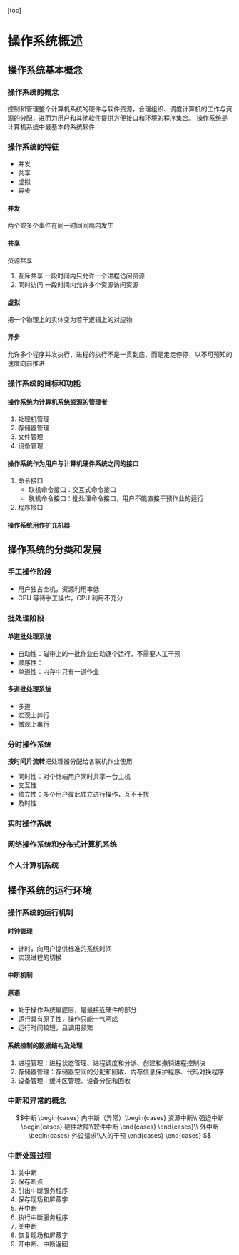 [toc]

# 操作系统概述

## 操作系统基本概念

### 操作系统的概念

控制和管理整个计算机系统的硬件与软件资源，合理组织、调度计算机的工作与资源的分配，进而为用户和其他软件提供方便接口和环境的程序集合。
操作系统是计算机系统中最基本的系统软件

### 操作系统的特征

+ 并发
+ 共享
+ 虚拟
+ 异步

#### 并发

两个或多个事件在同一时间间隔内发生

#### 共享

资源共享

1. 互斥共享
    一段时间内只允许一个进程访问资源
2. 同时访问
   一段时间内允许多个资源访问资源

#### 虚拟

把一个物理上的实体变为若干逻辑上的对应物

#### 异步

允许多个程序并发执行，进程的执行不是一贯到底，而是走走停停，以不可预知的速度向前推进

### 操作系统的目标和功能

#### 操作系统为计算机系统资源的管理者

1. 处理机管理
2. 存储器管理
3. 文件管理
4. 设备管理

#### 操作系统作为用户与计算机硬件系统之间的接口

1. 命令接口
   + 联机命令接口：交互式命令接口
   + 脱机命令接口：批处理命令接口，用户不能直接干预作业的运行
2. 程序接口

#### 操作系统用作扩充机器

## 操作系统的分类和发展

### 手工操作阶段

+ 用户独占全机，资源利用率低
+ CPU 等待手工操作，CPU 利用不充分

### 批处理阶段

#### 单道批处理系统

+ 自动性：磁带上的一批作业自动逐个运行，不需要人工干预
+ 顺序性：
+ 单道性：内存中只有一道作业

#### 多道批处理系统

+ 多道
+ 宏观上并行
+ 微观上串行

### 分时操作系统

**按时间片流转**把处理器分配给各联机作业使用

+ 同时性：对个终端用户同时共享一台主机
+ 交互性
+ 独立性：多个用户彼此独立进行操作，互不干扰
+ 及时性

### 实时操作系统

### 网络操作系统和分布式计算机系统

### 个人计算机系统

## 操作系统的运行环境

### 操作系统的运行机制

#### 时钟管理

+ 计时，向用户提供标准的系统时间
+ 实现进程的切换

#### 中断机制

#### 原语

+ 处于操作系统最底层，是最接近硬件的部分
+ 运行具有原子性，操作只能一气呵成
+ 运行时间较短，且调用频繁

#### 系统控制的数据结构及处理

1. 进程管理：进程状态管理、进程调度和分派、创建和撤销进程控制块
2. 存储器管理：存储器空间的分配和回收、内存信息保护程序、代码对换程序
3. 设备管理：缓冲区管理、设备分配和回收

### 中断和异常的概念

$$中断
\begin{cases}
    内中断（异常）\begin{cases}
        资源中断\\
        强迫中断\begin{cases}
            硬件故障\\软件中断
        \end{cases}
    \end{cases}\\
    外中断\begin{cases}
        外设请求\\人的干预
    \end{cases}
\end{cases}
$$

### 中断处理过程

1. 关中断
2. 保存断点
3. 引出中断服务程序
4. 保存现场和屏蔽字
5. 开中断
6. 执行中断服务程序
7. 关中断
8. 恢复现场和屏蔽字
9. 开中断、中断返回